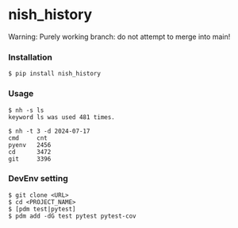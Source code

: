 # nish_history
Warning: Purely working branch: do not attempt to merge into main!

### Installation
```
$ pip install nish_history
```

### Usage
```
$ nh -s ls
keyword ls was used 481 times.
```

```
$ nh -t 3 -d 2024-07-17
cmd     cnt
pyenv   2456
cd      3472
git     3396 
```

### DevEnv setting
```
$ git clone <URL>
$ cd <PROJECT_NAME>
$ [pdm test|pytest]
$ pdm add -dG test pytest pytest-cov
```
